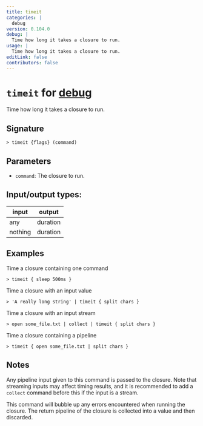 ```yaml
---
title: timeit
categories: |
  debug
version: 0.104.0
debug: |
  Time how long it takes a closure to run.
usage: |
  Time how long it takes a closure to run.
editLink: false
contributors: false
---
```

<!-- This file is automatically generated. Please edit the command in https://github.com/nushell/nushell instead. -->

# `timeit` for [debug](/commands/categories/debug.md)

<div class='command-title'>Time how long it takes a closure to run.</div>

## Signature

```> timeit {flags} (command)```

## Parameters

 -  `command`: The closure to run.


## Input/output types:

| input   | output   |
| ------- | -------- |
| any     | duration |
| nothing | duration |
## Examples

Time a closure containing one command
```nu
> timeit { sleep 500ms }

```

Time a closure with an input value
```nu
> 'A really long string' | timeit { split chars }

```

Time a closure with an input stream
```nu
> open some_file.txt | collect | timeit { split chars }

```

Time a closure containing a pipeline
```nu
> timeit { open some_file.txt | split chars }

```

## Notes
Any pipeline input given to this command is passed to the closure. Note that streaming inputs may affect timing results, and it is recommended to add a `collect` command before this if the input is a stream.

This command will bubble up any errors encountered when running the closure. The return pipeline of the closure is collected into a value and then discarded.